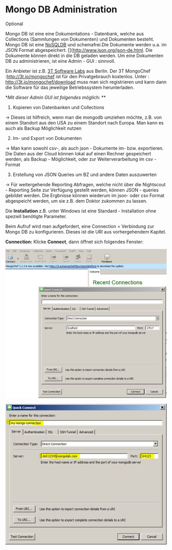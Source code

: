 # Mongo DB Administration

Optional

Mongo DB ist eine eine Dokumentations - Datenbank, welche aus Collections (Sammlungen von Dokumenten) und Dokumenten besteht. Mongo DB ist eine [NoSQLDB](https://de.wikipedia.org/wiki/NoSQL) und schemafrei.Die Dokumente werden u.a. im JSON Format abgespeichert. [](http://www.json.org/json-de.html. Die Dokumente können direkt in die DB geladen werden. Um eine Dokumenten DB zu administrieren, ist eine Admin - GUI : [](https://de.wikipedia.org/wiki/Grafische_Benutzeroberfl%C3%A4che) sinnvoll.

Ein Anbieter ist z.B. [3T Software Labs](http://3t.io/about-us) aus Berlin.
Der 3T MongoChef :http://3t.io/mongochef ist für den Privatgebrauch kostenlos.
Unter : http://3t.io/mongochef/download muss man sich registrieren und kann dann die Software für das jeweilige Betriebssystem herunterladen.

**Mit dieser Admin GUI  ist folgendes möglich:* **
1. Kopieren von Datenbanken und Collections

-> Dieses ist hilfreich, wenn man die mongodb umziehen möchte, z.B. von einem Standort   aus den USA zu einem Standort nach Europa. Man kann es auch als Backup Möglichkeit nutzen

2. Im- und Export von Dokumenten

-> Man kann sowohl csv-, als auch json - Dokumente im- bzw. exportieren. Die Daten aus der Cloud können lokal auf einen Rechner gespeichert werden, als Backup - Möglichkeit, oder zur Weiterverarbeitung im csv - Format

3. Erstellung von JSON Queries um BZ und andere Daten auszuwerten

-> Für weitergehende Reporting Abfragen, welche nicht über die Nightscout - Reporting Seite zur Verfügung gestellt werden, können JSON - queries gebildet werden. Die Ergbnisse können wiederum im json- oder csv Format abgespeicht werden, um sie z.B. dem Doktor zukommen zu lassen.



Die **Installation** z.B. unter Windows ist eine Standard - Installation ohne speziell benötigte Parameter.

Beim Aufruf wird man aufgefordert, eine Connection = Verbindung zur Mongo DB zu konfigurieren. Dieses ist die URI aus vorhergehendem Kapitel.

**Connection:**
Klicke **Connect**, dann öffnet sich folgendes Fenster:

![mongochef_create_connection](../images/mongodb/mongochef_create_connection.JPG)





![mongochef_connection_server](../images/mongodb/mongochef_connection_server.JPG)



